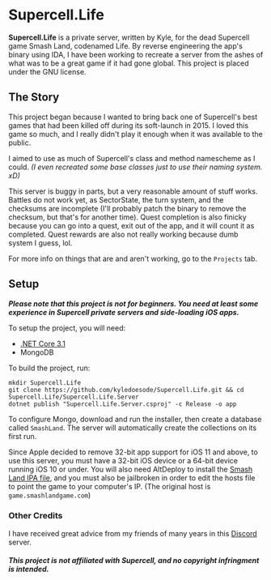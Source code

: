 # Supercell.Life
**Supercell.Life** is a private server, written by Kyle, for the dead Supercell game Smash Land, codenamed Life. 
By reverse engineering the app's binary using IDA, I have been working to recreate a server from the ashes of what was to be a great game if it had gone global. This project is placed under the GNU license. 

## The Story
This project began because I wanted to bring back one of Supercell's best games that had been killed off during its soft-launch in 2015. I loved this game so much, and I really didn't play it enough when it was available to the public. 

I aimed to use as much of Supercell's class and method namescheme as I could. *(I even recreated some base classes just to use their naming system. xD)*

This server is buggy in parts, but a very reasonable amount of stuff works. Battles do not work yet, as SectorState, the turn system, and the checksums are incomplete (I'll probably patch the binary to remove the checksum, but that's for another time). Quest completion is also finicky because you can go into a quest, exit out of the app, and it will count it as completed. Quest rewards are also not really working because dumb system I guess, lol. 

For more info on things that are and aren't working, go to the `Projects` tab.

## Setup
***Please note that this project is not for beginners. You need at least some experience in Supercell private servers and side-loading iOS apps.***

To setup the project, you will need:
* [.NET Core 3.1](https://dotnet.microsoft.com/download/dotnet-core/3.1)
* MongoDB

To build the project, run: 
```
mkdir Supercell.Life
git clone https://github.com/kyledoesode/Supercell.Life.git && cd Supercell.Life/Supercell.Life.Server
dotnet publish "Supercell.Life.Server.csproj" -c Release -o app
```

To configure Mongo, download and run the installer, then create a database called `SmashLand`. The server will automatically create the collections on its first run.

Since Apple decided to remove 32-bit app support for iOS 11 and above, to use this server, you must have a 32-bit iOS device or a 64-bit device running iOS 10 or under. You will also need AltDeploy to install the [Smash Land IPA file](https://mega.nz/file/PlNlkCxa#-921zVTKWrTiWrkv4QQOX9Epl-6bX4aLZw3Qnz1gq9U), and you must also be jailbroken in order to edit the hosts file to point the game to your computer's IP. (The original host is `game.smashlandgame.com`)

### Other Credits
I have received great advice from my friends of many years in this [Discord](https://discord.gg/XdTw2PZ) server.

##### This project is not affiliated with Supercell, and no copyright infringment is intended.
